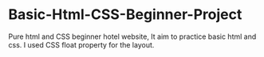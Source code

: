 # Basic-Html-CSS-Beginner-Project
Pure html and CSS beginner hotel website, It aim to practice  basic html and css. I used CSS float property for the layout.
